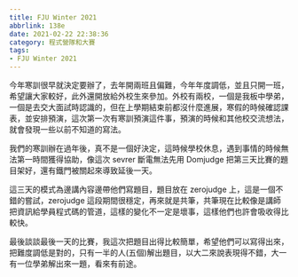 ```yaml
---
title: FJU Winter 2021
abbrlink: 138e
date: 2021-02-22 22:38:36
category: 程式營隊和大賽
tags:
- FJU Winter 2021
---
```

今年寒訓很早就決定要辦了，去年開兩班且偏難，今年年度調低，並且只開一班，希望讓大家較好，此外還開放給外校生來參加。外校有兩校，一個是我板中學弟，一個是去交大面試時認識的，但在上學期結束前都沒什麼進展，寒假的時候確認課表，並安排預演，這次第一次有寒訓預演這件事，預演的時候和其他校交流想法，就會發現一些以前不知道的寫法。

我們的寒訓辦在過年後，真不是一個好決定，這時候學校休息，遇到事情的時候無法第一時間獲得協助，像這次 sevrer 斷電無法先用 Domjudge 把第三天比賽的題目架好，還有鐵門被關起來導致延後一天。

這三天的模式為邊講內容邊帶他們寫題目，題目放在 zerojudge 上，這是一個不錯的嘗試，zerojudge 這段期間很穩定，再來就是共筆，共筆現在比較像是講師把資訊給學員程式碼的管道，這樣的變化不一定是壞事，這樣他們也許會吸收得比較快。

最後談談最後一天的比賽，我這次把題目出得比較簡單，希望他們可以寫得出來，把難度調低是對的，只有一半的人(五個)解出題目，以大二來說表現得不錯，大一有一位學弟解出來一題，看來有前途。